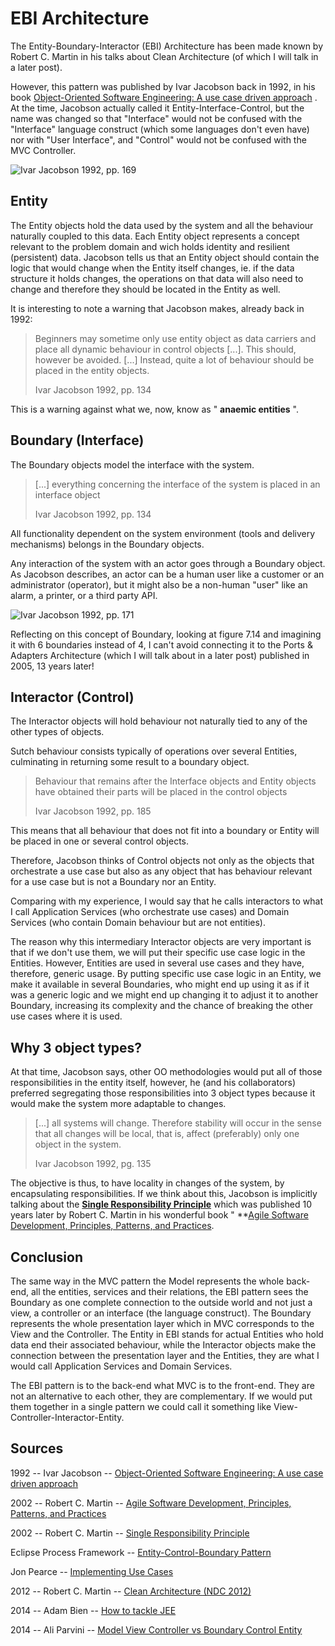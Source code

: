 # EBI Architecture

The Entity-Boundary-Interactor (EBI) Architecture has been made known by
Robert C. Martin in his talks about Clean Architecture (of which I will
talk in a later post).

However, this pattern was published by Ivar Jacobson back in 1992, in
his book [Object-Oriented Software Engineering: A use case driven
approach](https://www.amazon.com/Object-Oriented-Software-Engineering-Driven-Approach/dp/0201403471)
. At the time, Jacobson actually called it Entity-Interface-Control, but
the name was changed so that "Interface" would not be confused with the
"Interface" language construct (which some languages don't even have)
nor with "User Interface", and "Control" would not be confused with the
MVC Controller.

![Ivar Jacobson 1992, pp. 169](https://herbertograca.files.wordpress.com/2017/04/fig_7_12_entity_interface_control.jpg?w=1100)

## **Entity**

The Entity objects hold the data used by the system and all the
behaviour naturally coupled to this data. Each Entity object represents
a concept relevant to the problem domain and wich holds identity and
resilient (persistent) data. Jacobson tells us that an Entity object
should contain the logic that would change when the Entity itself
changes, ie. if the data structure it holds changes, the operations on
that data will also need to change and therefore they should be located
in the Entity as well.

It is interesting to note a warning that Jacobson makes, already back in
1992:

> Beginners may sometime only use entity object as data carriers and
> place all dynamic behaviour in control objects \[...\]. This should,
> however be avoided. \[...\] Instead, quite a lot of behaviour should
> be placed in the entity objects.
>
> Ivar Jacobson 1992, pp. 134

This is a warning against what we, now, know as " **anaemic entities**
".

## **Boundary** (Interface)

The Boundary objects model the interface with the system.

> \[...\] everything concerning the interface of the system is placed in
> an interface object
>
> Ivar Jacobson 1992, pp. 134

All functionality dependent on the system environment (tools and
delivery mechanisms) belongs in the Boundary objects.

Any interaction of the system with an actor goes through a Boundary
object. As Jacobson describes, an actor can be a human user like a
customer or an administrator (operator), but it might also be a
non-human "user" like an alarm, a printer, or a third party API.

![Ivar Jacobson 1992, pp. 171](https://herbertograca.files.wordpress.com/2017/04/fig_7_14_boundaries.jpg?w=575&h=476)

Reflecting on this concept of Boundary, looking at figure 7.14 and
imagining it with 6 boundaries instead of 4, I can't avoid connecting it
to the Ports & Adapters Architecture (which I will talk about in a later
post) published in 2005, 13 years later!

## **Interactor** (Control)

The Interactor objects will hold behaviour not naturally tied to any of
the other types of objects.

Sutch behaviour consists typically of operations over several Entities,
culminating in returning some result to a boundary object.

> Behaviour that remains after the Interface objects and Entity objects
> have obtained their parts will be placed in the control objects
>
> Ivar Jacobson 1992, pp. 185

This means that all behaviour that does not fit into a boundary or
Entity will be placed in one or several control objects.

Therefore, Jacobson thinks of Control objects not only as the objects
that orchestrate a use case but also as any object that has behaviour
relevant for a use case but is not a Boundary nor an Entity.

Comparing with my experience, I would say that he calls interactors to
what I call Application Services (who orchestrate use cases) and Domain
Services (who contain Domain behaviour but are not entities).

The reason why this intermediary Interactor objects are very important
is that if we don't use them, we will put their specific use case logic
in the Entities. However, Entities are used in several use cases and
they have, therefore, generic usage. By putting specific use case logic
in an Entity, we make it available in several Boundaries, who might end
up using it as if it was a generic logic and we might end up changing it
to adjust it to another Boundary, increasing its complexity and the
chance of breaking the other use cases where it is used.

## **Why 3 object types?**

At that time, Jacobson says, other OO methodologies would put all of
those responsibilities in the entity itself, however, he (and his
collaborators) preferred segregating those responsibilities into 3
object types because it would make the system more adaptable to changes.

> \[...\] all systems will change. Therefore stability will occur in the
> sense that all changes will be local, that is, affect (preferably)
> only one object in the system.
>
> Ivar Jacobson 1992, pg. 135

The objective is thus, to have locality in changes of the system, by
encapsulating responsibilities. If we think about this, Jacobson is
implicitly talking about the **[Single Responsibility
Principle](https://docs.google.com/open?id=0ByOwmqah_nuGNHEtcU5OekdDMkk)**
which was published 10 years later by Robert C. Martin in his wonderful
book " \*\*[Agile Software Development, Principles, Patterns, and
Practices](https://www.amazon.com/dp/0135974445/ref=wl_it_dp_o_pC_nS_ttl?_encoding=UTF8&colid=CG11VVP0H8Y8&coliid=I1P9T8D1QRUFMM "Agile Software Development, Principles, Patterns, and Practices").

## **Conclusion**

The same way in the MVC pattern the Model represents the whole back-end,
all the entities, services and their relations, the EBI pattern sees the
Boundary as one complete connection to the outside world and not just a
view, a controller or an interface (the language construct). The
Boundary represents the whole presentation layer which in MVC
corresponds to the View and the Controller. The Entity in EBI stands for
actual Entities who hold data end their associated behaviour, while the
Interactor objects make the connection between the presentation layer
and the Entities, they are what I would call Application Services and
Domain Services.

The EBI pattern is to the back-end what MVC is to the front-end. They
are not an alternative to each other, they are complementary. If we
would put them together in a single pattern we could call it something
like View-Controller-Interactor-Entity.

## **Sources**

1992 -- Ivar Jacobson -- [Object-Oriented Software Engineering: A use
case driven
approach](https://www.amazon.com/Object-Oriented-Software-Engineering-Driven-Approach/dp/0201403471)

2002 -- Robert C. Martin -- [Agile Software Development, Principles,
Patterns, and
Practices](https://www.amazon.com/dp/0135974445/ref=wl_it_dp_o_pC_nS_ttl?_encoding=UTF8&colid=CG11VVP0H8Y8&coliid=I1P9T8D1QRUFMM "Agile Software Development, Principles, Patterns, and Practices")

2002 -- Robert C. Martin -- [Single Responsibility
Principle](https://docs.google.com/open?id=0ByOwmqah_nuGNHEtcU5OekdDMkk)

Eclipse Process Framework -- [Entity-Control-Boundary
Pattern](http://epf.eclipse.org/wikis/openuppt/openup_basic/guidances/concepts/entity_control_boundary_pattern,_uF-QYEAhEdq_UJTvM1DM2Q.html)

Jon Pearce -- [Implementing Use
Cases](http://www.cs.sjsu.edu/~pearce/modules/patterns/enterprise/ecb/ecb.htm)

2012 -- Robert C. Martin -- [Clean Architecture (NDC 2012)](https://youtu.be/Nltqi7ODZTM)

2014 -- Adam Bien -- [How to tackle
JEE](https://www.youtube.com/watch?v=JWcoiXNoKxk&feature=youtu.be&t=15m14s)

2014 -- Ali Parvini -- [Model View Controller vs Boundary Control
Entity](http://stackoverflow.com/questions/26910974/model-view-controller-vs-boundary-control-entity)
